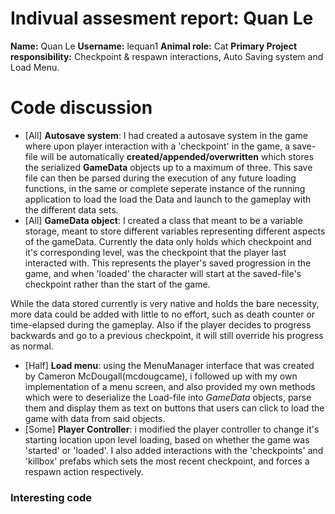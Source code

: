 # Indivual assesment report: Quan Le

**Name:** Quan Le
**Username:** lequan1 
**Animal role:** Cat
**Primary Project responsibility:** Checkpoint & respawn interactions, Auto Saving system and Load Menu.

# Code discussion

- [All] **Autosave system**: I had created a autosave system in the game where upon player interaction with a 'checkpoint' in the game, a save-file will be automatically **created/appended/overwritten** which stores the serialized **GameData** objects up to a maximum of three. This save file can then be parsed during the execution of any future loading functions, in the same or complete seperate instance of the running application to load the load the Data and launch to the gameplay with the different data sets.
- [All] **GameData object**: I created a class that meant to be a variable storage, meant to store different variables representing different aspects of the gameData. Currently the data only holds which checkpoint and it's corresponding level, was the checkpoint that the player last interacted with. This represents the player's saved progression in the game, and when 'loaded' the character will start at the saved-file's checkpoint rather than the start of the game. 

While the data stored currently is very native and holds the bare necessity, more data could be added with little to no effort, such as death counter or time-elapsed during the gameplay. Also if the player decides to progress backwards and go to a previous checkpoint, it will still override his progress as normal.
- [Half] **Load menu**: using the MenuManager interface that was created by Cameron McDougall(mcdougcame), i followed up with my own implementation of a menu screen, and also provided my own methods which were to deserialize the Load-file into *GameData* objects, parse them and display them as text on buttons that users can click to load the game with data from said objects.
- [Some] **Player Controller**: i modified the player controller to change it's starting location upon level loading, based on whether the game was 'started' or 'loaded'. I also added interactions with the 'checkpoints' and 'killbox' prefabs which sets the most recent checkpoint, and forces a respawn action respectively.

### Interesting code

